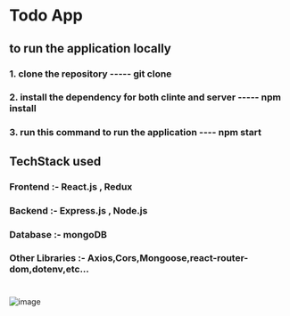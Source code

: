 # Todo App

 ## to run the application locally 
   ### 1. clone the repository  ----- git clone
   ### 2. install the dependency for both clinte and server ----- npm install
   ### 3. run this command to run the application ---- npm start

  ## TechStack used
  ### Frontend :- React.js  ,  Redux
  ### Backend  :- Express.js  ,  Node.js
  ### Database :-  mongoDB
  ###  Other Libraries  :-  Axios,Cors,Mongoose,react-router-dom,dotenv,etc... 

  #

   
![image](https://github.com/Rajiv7479/ZoBox_Assignment_/assets/76935061/b49b0145-167d-4980-99ba-5202aac3e2aa)
